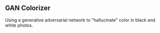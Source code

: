 ## GAN Colorizer

Using a generative adversarial network to "hallucinate" color in black and white photos.

